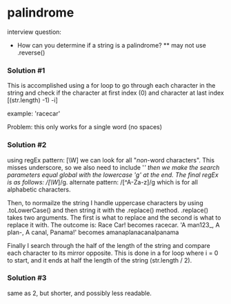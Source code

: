 # palindrome
interview question:

* How can you determine if a string is a palindrome?
** may not use .reverse()

### Solution #1
This is accomplished using a for loop to go through each character in the string and check if the character at first index (0) and character at last index [(str.length) -1) -i]

example: 'racecar'

Problem: this only works for a single word (no spaces)

### Solution #2
using regEx pattern: [\W] we can look for all "*non*-word characters".  This misses underscore, so we also need to include '_' then we make the search parameters equal global with the lowercase 'g' at the end. The final regEx is as follows: /[\W_]/g. alternate pattern: /[^A-Za-z]/g which is for all alphabetic characters.

Then, to normailze the string I handle uppercase characters by using .toLowerCase() and then string it with the .replace() method.
.replace() takes two arguments.  The first is what to replace and the second is what to replace it with. The outcome is: Race Car! becomes racecar.  'A man123_, A plan-, A canal, Panama!' becomes amanaplanacanalpanama

Finally I search through the half of the length of the string and compare each character to its mirror opposite.  This is done in a for loop where i = 0 to start, and it ends at half the length of the string (str.length / 2).  

### Solution #3
same as 2, but shorter, and possibly less readable.
